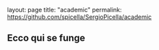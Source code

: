 layout: page
title: "academic"
permalink: https://github.com/spicella/SergioPicella/academic

## Ecco qui se funge
